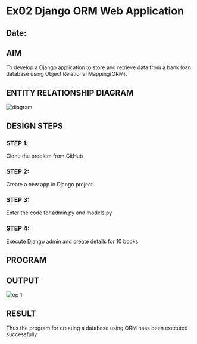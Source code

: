# Ex02 Django ORM Web Application
## Date: 

## AIM
To develop a Django application to store and retrieve data from a bank loan database using Object Relational Mapping(ORM).

## ENTITY RELATIONSHIP DIAGRAM

![diagram](https://github.com/user-attachments/assets/d6e4c799-bed9-4c9a-9045-f3930d6fbc67)


## DESIGN STEPS

### STEP 1:
Clone the problem from GitHub

### STEP 2:
Create a new app in Django project

### STEP 3:
Enter the code for admin.py and models.py

### STEP 4:
Execute Django admin and create details for 10 books

## PROGRAM



## OUTPUT

![op 1](https://github.com/user-attachments/assets/680f1ad1-1b61-4a9a-80ed-78ed5a13db29)


## RESULT
Thus the program for creating a database using ORM hass been executed successfully
